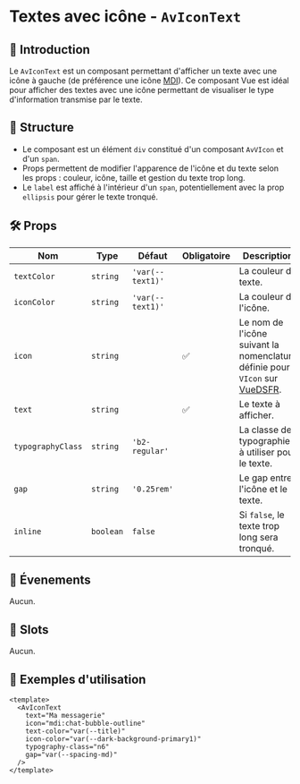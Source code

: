 # Textes avec icône - `AvIconText`

## 🌟 Introduction

Le `AvIconText` est un composant permettant d'afficher un texte avec une icône à gauche (de préférence une icône [MDI](https://icon-sets.iconify.design/mdi/)). Ce composant Vue est idéal pour afficher des textes avec une icône permettant de visualiser le type d'information transmise par le texte.

## 📐 Structure

- Le composant est un élément `div` constitué d'un composant `AvVIcon` et d'un `span`.
- Props permettent de modifier l'apparence de l'icône et du texte selon les props : couleur, icône, taille et gestion du texte trop long.
- Le `label` est affiché à l'intérieur d'un `span`, potentiellement avec la prop `ellipsis` pour gérer le texte tronqué.

## 🛠️ Props

| Nom | Type | Défaut | Obligatoire | Description |
| --- | --- | --- | --- | --- |
| `textColor` | `string` | `'var(--text1)'` | | La couleur du texte. |
| `iconColor` | `string` | `'var(--text1)'` | | La couleur de l'icône. |
| `icon` | `string` |  | ✅ | Le nom de l'icône suivant la nomenclature définie pour `VIcon` sur [VueDSFR](https://vue-ds.fr/composants/VIcon). |
| `text` | `string` |  | ✅ | Le texte à afficher. |
| `typographyClass` | `string` | `'b2-regular'` |  | La classe de typographie à utiliser pour le texte. |
| `gap` | `string` | `'0.25rem'` | | Le gap entre l'icône et le texte. |
| `inline` | `boolean` | `false` | | Si `false`, le texte trop long sera tronqué. |

## 📡 Évenements

Aucun.

## 🧩 Slots

Aucun.

## 📝 Exemples d'utilisation

```vue
<template>
  <AvIconText
    text="Ma messagerie"
    icon="mdi:chat-bubble-outline"
    text-color="var(--title)"
    icon-color="var(--dark-background-primary1)"
    typography-class="n6"
    gap="var(--spacing-md)"
  />
</template>
```

